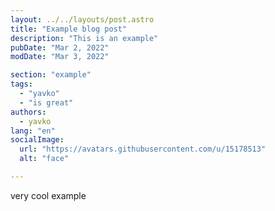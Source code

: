 ```yaml
---
layout: ../../layouts/post.astro
title: "Example blog post"
description: "This is an example"
pubDate: "Mar 2, 2022"
modDate: "Mar 3, 2022"

section: "example"
tags:
  - "yavko"
  - "is great"
authors:
  - yavko
lang: "en"
socialImage:
  url: "https://avatars.githubusercontent.com/u/15178513"
  alt: "face"

---
```


very cool example
